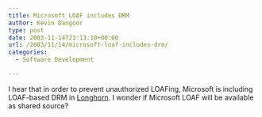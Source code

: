 ```yaml
---
title: Microsoft LOAF includes DRM
author: Kevin Dangoor
type: post
date: 2003-11-14T23:13:10+00:00
url: /2003/11/14/microsoft-loaf-includes-drm/
categories:
  - Software Development

---
```

I hear that in order to prevent unauthorized LOAFing, Microsoft is including LOAF-based DRM in [Longhorn][1]. I wonder if Microsoft LOAF will be available as shared source?

 [1]: http://www.activewin.com/screenshots/longhorn/ "ActiveWin.com: Microsoft Longhorn Screenshots"